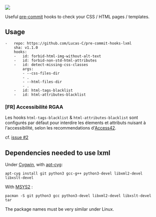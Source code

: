 [![](https://travis-ci.org/Lucas-C/pre-commit-hooks-lxml.svg?branch=master)](https://travis-ci.org/Lucas-C/pre-commit-hooks-lxml)

Useful [pre-commit](http://pre-commit.com) hooks to check your CSS / HTML pages / templates.


## Usage

```
-   repo: https://github.com/Lucas-C/pre-commit-hooks-lxml
    sha: v1.1.0
    hooks:
    -   id: forbid-html-img-without-alt-text
    -   id: forbid-non-std-html-attributes
    -   id: detect-missing-css-classes
        args:
        - --css-files-dir
        - .
        - --html-files-dir
        - .
    -   id: html-tags-blacklist
    -   id: html-attributes-blacklist
```

### [FR] Accessibilité RGAA

Les hooks `html-tags-blacklist` & `html-attributes-blacklist` sont configurés par défaut pour interdire les élements et attributs nuisant à l'accessibilité,
selon les recommendations d'[Access42](https://access42.net).

cf. [issue #2](https://github.com/Lucas-C/pre-commit-hooks-lxml/issues/2)


## Dependencies needed to use lxml

Under [Cygwin](//www.cygwin.com), with [apt-cyg](//github.com/transcode-open/apt-cyg):

    apt-cyg install git python3 gcc-g++ python3-devel libxml2-devel libxslt-devel

With [MSYS2](//msys2.github.io) :

    pacman -S git python3 gcc python3-devel libxml2-devel libxslt-devel tar

The package names must be very similar under Linux.
